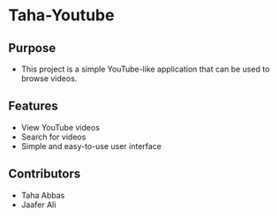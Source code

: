 # Taha-Youtube

## Purpose 
- This project is a simple YouTube-like application that can be used to browse videos.
## Features 
- View YouTube videos
- Search for videos
- Simple and easy-to-use user interface
## Contributors 
- Taha Abbas
- Jaafer Ali 

